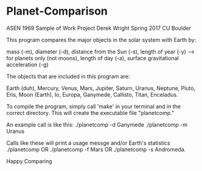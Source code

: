 # Planet-Comparison
ASEN 1969 Sample of Work Project
Derek Wright
Spring 2017
CU Boulder

This program compares the major objects in the solar system with Earth by:

  mass (-m),
  diameter (-d),
  distance from the Sun (-s),
  length of year (-y) --> for planets only (not moons),
  length of day (-a), 
  surface gravitational acceleration (-g)
  
The objects that are included in this program are:

  Earth (duh),
  Mercury,
  Venus,
  Mars,
  Jupiter,
  Saturn,
  Uranus,
  Neptune,
  Pluto,
  Eris,
  Moon (Earth),
  Io,
  Europa,
  Ganymede,
  Callisto,
  Titan,
  Enceladus.
  
To compile the program, simply call 'make' in your terminal and in the correct directory. This will create the executable file "planetcomp."

An example call is like this:
  ./planetcomp -d Ganymede 
  ./planetcomp -m Uranus
  
Calls like these will print a usage messge and/or Earth's statistics
  ./planetcomp OR
  ./planetcomp -f Mars OR
  ./planetcomp -s Andromeda.
 
Happy Comparing
